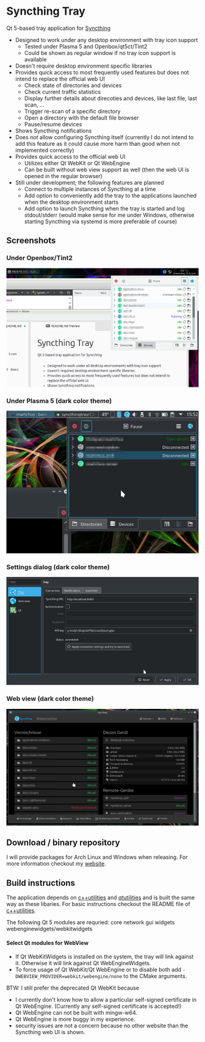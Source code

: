 # Syncthing Tray

Qt 5-based tray application for [Syncthing](https://github.com/syncthing/syncthing)

* Designed to work under any desktop environment with tray icon support
  * Tested under Plasma 5 and Openbox/qt5ct/Tint2
  * Could be shown as regular window if no tray icon support is available
* Doesn't require desktop environment specific libraries
* Provides quick access to most frequently used features but does not intend to replace the official web UI
  * Check state of directories and devices
  * Check current traffic statistics
  * Display further details about direcoties and devices, like last file, last
    scan, ...
  * Trigger re-scan of a specific directory
  * Open a directory with the default file browser
  * Pause/resume devices
* Shows Syncthing notifications
* Does *not* allow configuring Syncthing itself (currently I do not intend to add this feature as it could cause more harm than good when not implemented correctly)
* Provides quick access to the official web UI
  * Utilizes either Qt WebKit or Qt WebEngine
  * Can be built without web view support as well (then the web UI is opened in the regular browser)
* Still under development; the following features are planned
  * Connect to multiple instances of Syncthing at a time
  * Add option to conveniently add the tray to the applications launched when the desktop environment starts
  * Add option to launch Syncthing when the tray is started and log stdout/stderr (would make sense for me under Windows, otherwise starting Syncthing via systemd is more preferable of course)

## Screenshots
### Under Openbox/Tint2
![Openbox/Tint2](/resources/screenshots/tint2.png?raw=true)

### Under Plasma 5 (dark color theme)
![Plasma 5](/resources/screenshots/plasma.png?raw=true)

### Settings dialog (dark color theme)
![Settings dialog](/resources/screenshots/settings.png?raw=true)

### Web view (dark color theme)
![Web view](/resources/screenshots/webview.png?raw=true)

## Download / binary repository
I will provide packages for Arch Linux and Windows when releasing. For more information checkout my
[website](http://martchus.no-ip.biz/website/page.php?name=programming).

## Build instructions
The application depends on [c++utilities](https://github.com/Martchus/cpp-utilities) and [qtutilities](https://github.com/Martchus/qtutilities) and is built the same way as these libaries. For basic instructions checkout the README file of [c++utilities](https://github.com/Martchus/cpp-utilities).

The following Qt 5 modules are requried: core network gui widgets webenginewidgets/webkitwidgets

#### Select Qt modules for WebView
* If Qt WebKitWidgets is installed on the system, the tray will link against it. Otherwise it will link against Qt WebEngineWidgets.
* To force usage of Qt WebKit/Qt WebEngine or to disable both add `-DWEBVIEW_PROVIDER=webkit/webengine/none` to the CMake arguments.

BTW: I still prefer the deprecated Qt WebKit because
* I currently don't know how to allow a particular self-signed certificate in Qt WebEngine. (Currently any self-signed certificate is accepted!)
* Qt WebEngine can not be built with mingw-w64.
* Qt WebEngine is more buggy in my experience.
* security issues are not a concern because no other website than the Syncthing web UI is shown.
